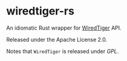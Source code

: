 # wiredtiger-rs

An idiomatic Rust wrapper for [WiredTiger](https://github.com/wiredtiger/wiredtiger) API.

Released under the Apache License 2.0.

Notes that `WiredTiger` is released under *GPL*.
